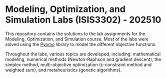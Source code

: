 # Modeling, Optimization, and Simulation Labs (ISIS3302) - 202510

This repository contains the solutions to the lab assignments for the Modeling, Optimization, and Simulation course. Most of the labs were solved using the [Pyomo](https://www.pyomo.org/) library to model the different objective functions.

Throughout the labs, various topics are developed, including: mathematical modeling, numerical methods (Newton-Raphson and gradient descent), the simplex method, multi-objective optimization (ε-constraint method and weighted sum), and metaheuristics (genetic algorithms).
